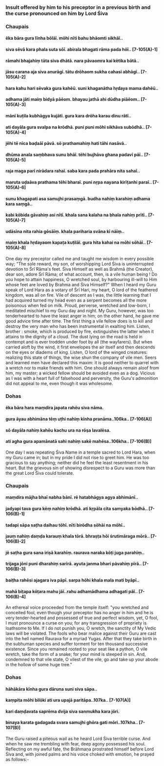 ### Insult offered by him to his preceptor in a previous birth and the curse pronounced on him by Lord Śiva

### Chaupais

#### ēka bāra gura līnha bōlāī. mōhi nīti bahu bhāomti sikhāī..
#### siva sēvā kara phala suta sōī. abirala bhagati rāma pada hōī.. [7-105(A)-1]
#### rāmahi bhajahiṃ tāta siva dhātā. nara pāvaomra kai kētika bātā..
#### jāsu carana aja siva anurāgī. tātu drōhaom sukha cahasi abhāgī.. [7-105(A)-2]
#### hara kahu hari sēvaka gura kahēū. suni khaganātha hṛdaya mama dahēū..
#### adhama jāti maiṃ bidyā pāēom. bhayau jathā ahi dūdha piāēom.. [7-105(A)-3]
#### mānī kuṭila kubhāgya kujātī. gura kara drōha karau dinu rātī..
#### ati dayāla gura svalpa na krōdhā. puni puni mōhi sikhāva subōdhā.. [7-105(A)-4]
#### jēhi tē nīca baḍaāī pāvā. sō prathamahiṃ hati tāhi nasāvā..
#### dhūma anala saṃbhava sunu bhāī. tēhi bujhāva ghana padavī pāī.. [7-105(A)-5]
#### raja maga parī nirādara rahaī. saba kara pada prahāra nita sahaī..
#### maruta uḍaāva prathama tēhi bharaī. puni nṛpa nayana kirīṭanhi paraī.. [7-105(A)-6]
#### sunu khagapati asa samujhi prasaṃgā. budha nahiṃ karahiṃ adhama kara saṃgā..
#### kabi kōbida gāvahiṃ asi nītī. khala sana kalaha na bhala nahiṃ prītī.. [7-105(A)-7]
#### udāsīna nita rahia gōsāīṃ. khala pariharia svāna kī nāīṃ..
#### maiṃ khala hṛdayaom kapaṭa kuṭilāī. gura hita kahai na mōhi sōhāī.. [7-105(A)-8]

One day my preceptor called me and taught me wisdom in every possible way; "The sole reward, my son, of worshipping Lord Śiva is uninterrupted devotion to Śrī Rāma's feet. Śiva Himself as well as Brahmā (the Creator), dear son, adore Śrī Rāma; of what account, then, is a vile human being ! Do you hope to attain happiness, O wretched soul, by harbouring ill-will to Him whose feet are loved by Brahma and Śiva Himself?" When I heard my Guru speak of Lord Hara as a votary of Śrī Hari, my heart, O lord of the feathered kingdom, was all on fire. Vile of descent as I was, the little learning that I had acquired turned my head even as a serpent becomes all the more poisonous when fed on milk. Proud, perverse, wretched and low-born, I meditated mischief to my Guru day and night. My Guru, however, was too tenderhearted to have the least anger in him; on the other hand, he gave me good advice time after time. The first thing a vile fellow does is to kill and destroy the very man who has been instrumental in exalting him. Listen, brother : smoke, which is produced by fire, extinguishes the latter when it attains to the dignity of a cloud. The dust lying on the road is held in contempt and is ever trodden under foot by all (the wayfarers). But when carried aloft by the wind, it first envelopes the air itself and then descends on the eyes or diadems of king. Listen, O lord of the winged creatures: realizing this state of things, the wise shun the company of vile men. Seers and learned men have declared this maxim: it is good neither to quarrel with a wretch nor to make friends with him. One should always remain aloof from him, my master; a wicked fellow should be avoided even as a dog. Vicious as I was with a heart full of falsehood and perversity, the Guru's admonition did not appeal to me, even though it was wholesome.

### Dohas

#### ēka bāra hara maṃdira japata rahēu siva nāma.
#### gura āyau abhimāna tēṃ uṭhi nahiṃ kīnha pranāma..106ka.. [7-106(A)]
#### sō dayāla nahiṃ kahēu kachu ura na rōṣa lavalēsa.
#### ati agha gura apamānatā sahi nahiṃ sakē mahēsa..106kha.. [7-106(B)]

One day I was repeating Śiva Name in a temple sacred to Lord Hara, when my Guru came in; but in my pride I did not rise to greet him. He was too gracious to say anything; neither did he feel the least resentment in his heart. But the grievous sin of showing disrespect to a Guru was more than the great Lord Śiva could tolerate.

### Chaupais

#### maṃdira mājha bhaī nabha bānī. rē hatabhāgya agya abhimānī..
#### jadyapi tava gura kēṃ nahiṃ krōdhā. ati kṛpāla cita samyaka bōdhā.. [7-106(B)-1]
#### tadapi sāpa saṭha daihau tōhī. nīti birōdha sōhāi na mōhī..
#### jauṃ nahiṃ daṃḍa karauṃ khala tōrā. bhraṣṭa hōi śrutimāraga mōrā.. [7-106(B)-2]
#### jē saṭha gura sana iriṣā karahīṃ. raurava naraka kōṭi juga parahīṃ..
#### trijaga jōni puni dharahiṃ sarīrā. ayuta janma bhari pāvahiṃ pīrā.. [7-106(B)-3]
#### baiṭha rahēsi ajagara iva pāpī. sarpa hōhi khala mala mati byāpī..
#### mahā biṭapa kōṭara mahu jāī..rahu adhamādhama adhagati pāī.. [7-106(B)-4]

An ethereal voice proceeded from the temple itself: "you wretched and conceited fool, even though your preceptor has no anger in him and he is very tender-hearted and possessed of true and perfect wisdom, yet, O fool, I must pronounce a curse on you; for any transgression of propriety is loathsome to Me. If I do not punish you, O wretch, the sanctity of My Vedic laws will be violated. The fools who bear malice against their Guru are cast into the hell named Raurava for a myriad Yugas. After that they take birth in the subhuman species and suffer torment for ten thousand successive existence. Since you remained rooted to your seat like a python, O vile wretch, take the form of a snake; for your mind is steeped in sin. And, condemned to that vile state, O vilest of the vile, go and take up your abode in the hollow of some huge tree."

### Dohas

#### hāhākāra kīnha gura dāruna suni siva sāpa..
#### kaṃpita mōhi bilōki ati ura upajā paritāpa..107ka.. [7-107(A)]
#### kari daṃḍavata saprēma dvija siva sanmukha kara jōri.
#### binaya karata gadagada svara samujhi ghōra gati mōri..107kha.. [7-107(B)]

The Guru raised a piteous wail as he heard Lord Śiva terrible curse. And when he saw me trembling with fear, deep agony possessed his soul. Reflecting on my awful fate, the Brāhmaṇa prostrated himself before Lord Śiva and, with joined palms and his voice choked with emotion, he prayed as follows:-